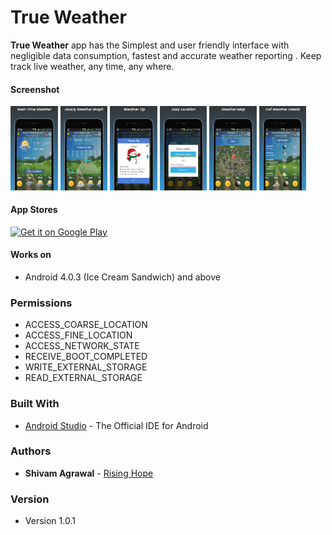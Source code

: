 True Weather
======
**True Weather** app has the Simplest and user friendly interface with negligible data consumption, fastest and accurate weather reporting . Keep track live weather, any time, any where.

#### Screenshot

<img src="images/screenshot_1.png" width="15%"></img> 
<img src="images/screenshot_2.png" width="15%"></img> 
<img src="images/screenshot_3.png" width="15%"></img>
<img src="images/screenshot_4.png" width="15%"></img>
<img src="images/screenshot_5.png" width="15%"></img>
<img src="images/screenshot_7.png" width="15%"></img>

#### App Stores
<!-- edit this image location -->
[![Get it on Google Play](https://raw.github.com/repat/README-template/master/googleplay.png)](https://play.google.com/store/apps/details?id=com.shivam.tree.mousam)

#### Works on
* Android 4.0.3 (Ice Cream Sandwich) and above

### Permissions
* ACCESS_COARSE_LOCATION
* ACCESS_FINE_LOCATION
* ACCESS_NETWORK_STATE
* RECEIVE_BOOT_COMPLETED
* WRITE_EXTERNAL_STORAGE
* READ_EXTERNAL_STORAGE

### Built With

* [Android Studio](https://developer.android.com/studio/index.html) - The Official IDE for Android

### Authors

* **Shivam Agrawal** - [Rising Hope](http://risinghopeapps.weebly.com/)

### Version 
* Version 1.0.1
